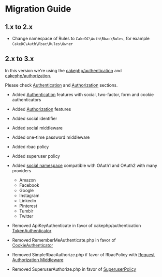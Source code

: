 Migration Guide
=============

1.x to 2.x
----------

* Change namespace of Rules to `CakeDC\Auth\Rbac\Rules`, for example `CakeDC\Auth\Rbac\Rules\Owner`

2.x to 3.x
----------

In this version we're using the [cakephp/authentication](https://github.com/cakephp/authentication/) and
[cakephp/authorization](https://github.com/cakephp/authorization/).

Please check [Authentication](Authentication.md) and [Authorization](Authorization.md) sections.

* Added [Authentication](Authentication.md) features with social, two-factor, form and cookie authenticators
* Added [Authorization](Authorization.md) features
* Added social identifier
* Added social middleware
* Added one-time password middleware
* Added rbac policy
* Added superuser policy
* Added [social namespace](Social.md) compatible with OAuth1 and OAuth2 with many providers
    - Amazon
    - Facebook
    - Google
    - Instagram
    - Linkedin
    - Pinterest
    - Tumblr
    - Twitter

* Removed ApiKeyAuthenticate in favor of cakephp/authentication [TokenAuthenticator](https://github.com/cakephp/authentication/blob/master/docs/Authenticators.md#token) 
* Removed RememberMeAuthenticate.php in favor of [CookieAuthenticator](../../src/Authenticator/CookieAuthenticator.php)
* Removed SimpleRbacAuthorize.php if favor of RbacPolicy with [Request Authorization Middleware](https://github.com/cakephp/authorization/blob/master/src/Middleware/RequestAuthorizationMiddleware.php)
* Removed SuperuserAuthorize.php in favor of [SuperuserPolicy](../../src/Policy/SuperuserPolicy.php)

